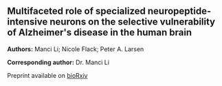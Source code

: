 ## Multifaceted role of specialized neuropeptide-intensive neurons on the selective vulnerability of Alzheimer's disease in the human brain

**Authors:** Manci Li; Nicole Flack; Peter A. Larsen

**Corresponding author:** Dr. Manci Li

Preprint available on [bioRxiv](https://doi.org/10.1101/2023.11.13.566905)


